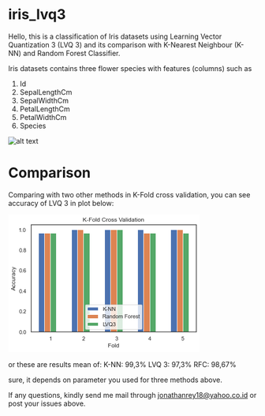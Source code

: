 # iris_lvq3
Hello, this is a classification of Iris datasets using Learning Vector Quantization 3 (LVQ 3) and its comparison with K-Nearest Neighbour (K-NN) and Random Forest Classifier.

Iris datasets contains three flower species with features (columns) such as 
1. Id
2. SepalLengthCm
3. SepalWidthCm
4. PetalLengthCm
5. PetalWidthCm
6. Species

![alt text](https://miro.medium.com/max/700/0*nn39yHJ4LHqkaCjG.jpg)

# Comparison
Comparing with two other methods in K-Fold cross validation, you can see accuracy of LVQ 3 in plot below:

![alt text](https://github.com/jonathanrsmjtk/iris_lvq3/raw/master/download.png)

or these are results mean of:
K-NN: 99,3%
LVQ 3: 97,3%
RFC:  98,67%

sure, it depends on parameter you used for three methods above.

If any questions, kindly send me mail through jonathanrey18@yahoo.co.id or post your issues above.
